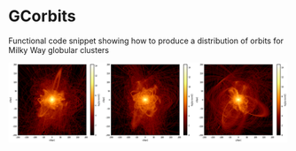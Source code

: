 # GCorbits

Functional code snippet showing how to produce a distribution of orbits for Milky Way globular clusters

![Globular cluster orbits](https://github.com/balbinot/GCorbits/blob/master/GC_orbits.png?raw=true)
